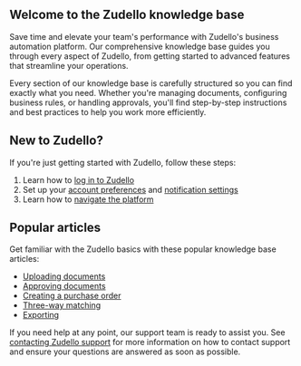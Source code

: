 ## Welcome to the Zudello knowledge base

Save time and elevate your team's performance with Zudello's business automation platform. Our comprehensive knowledge base guides you through every aspect of Zudello, from getting started to advanced features that streamline your operations.

Every section of our knowledge base is carefully structured so you can find exactly what you need. Whether you're managing documents, configuring business rules, or handling approvals, you'll find step-by-step instructions and best practices to help you work more efficiently.

## New to Zudello?

If you're just getting started with Zudello, follow these steps:

1. Learn how to [log in to Zudello](getting-started-with-zudello/logging-in-to-zudello.md)
2. Set up your [account preferences](managing-your-account/managing-your-account.md) and [notification settings](managing-your-account/managing-notification-settings.md)
3. Learn how to [navigate the platform](getting-started-with-zudello/navigating-zudello.md)

## Popular articles

Get familiar with the Zudello basics with these popular knowledge base articles:

- [Uploading documents](document-management/uploading-documents.md)
- [Approving documents](approval-management/approving-and-rejecting-documents.md)
- [Creating a purchase order](purchasing-module/creating-and-coding-a-purchase-order.md)
- [Three-way matching](purchasing-module/three-way-matching.md)
- [Exporting](data-management/exporting-records.md)


If you need help at any point, our support team is ready to assist you. See [contacting Zudello support](getting-started-with-zudello/contacting-zudello-support.md) for more information on how to contact support and ensure your questions are answered as soon as possible. 